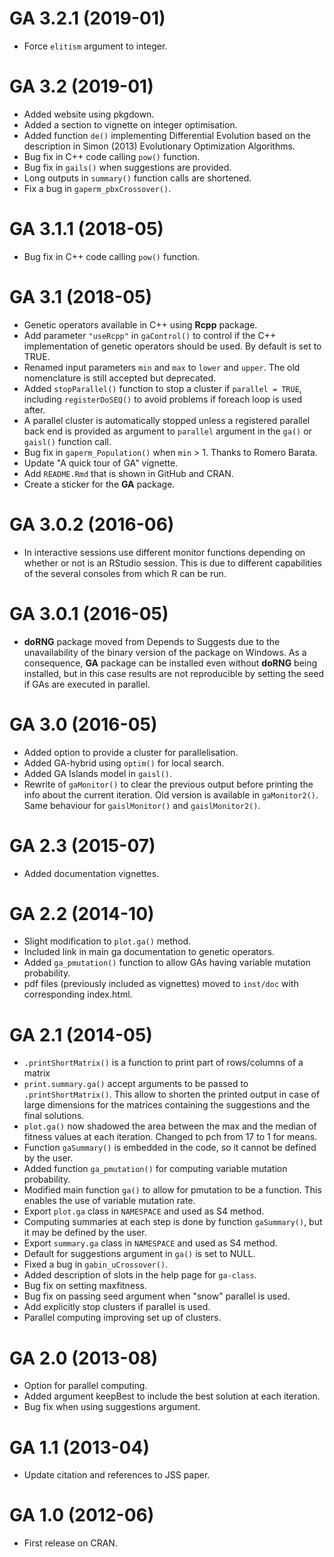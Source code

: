 # GA 3.2.1 (2019-01)

- Force `elitism` argument to integer.

# GA 3.2 (2019-01)

- Added website using pkgdown.
- Added a section to vignette on integer optimisation.
- Added function `de()` implementing Differential Evolution based on the description in Simon (2013) Evolutionary Optimization Algorithms. 
- Bug fix in C++ code calling `pow()` function.
- Bug fix in `gails()` when suggestions are provided.
- Long outputs in `summary()` function calls are shortened.
- Fix a bug in `gaperm_pbxCrossover()`.

# GA 3.1.1 (2018-05)

- Bug fix in C++ code calling `pow()` function.

# GA 3.1 (2018-05)

- Genetic operators available in C++ using **Rcpp** package.
- Add parameter `"useRcpp"` in `gaControl()` to control if the C++ implementation of genetic operators should be used. By default is set to TRUE.
- Renamed input parameters `min` and `max` to `lower` and `upper`. The old nomenclature is still accepted but deprecated.
- Added `stopParallel()` function to stop a cluster if `parallel = TRUE`, including `registerDoSEQ()` to avoid problems if foreach loop is used after.
- A parallel cluster is automatically stopped unless a registered parallel back end is provided as argument to `parallel` argument in the `ga()` or `gaisl()` function call.
- Bug fix in `gaperm_Population()` when `min` > 1. Thanks to Romero Barata.
- Update "A quick tour of GA" vignette.
- Add `README.Rmd` that is shown in GitHub and CRAN.
- Create a sticker for the **GA** package.
  
# GA 3.0.2 (2016-06)

- In interactive sessions use different monitor functions depending on whether or not is an RStudio session. This is due to different capabilities of the several consoles from which R can be run. 

# GA 3.0.1 (2016-05)

- **doRNG** package moved from Depends to Suggests due to the unavailability of the binary version of the package on Windows. As a consequence, **GA** package can be installed even without **doRNG** being installed, but in this case results are not reproducible by setting the seed if GAs are executed in parallel.    

# GA 3.0 (2016-05)

- Added option to provide a cluster for parallelisation.
- Added GA-hybrid using `optim()` for local search.
- Added GA Islands model in `gaisl()`.
- Rewrite of `gaMonitor()` to clear the previous output before printing the info about the current iteration. Old version is available in `gaMonitor2()`. Same behaviour for `gaislMonitor()` and `gaislMonitor2()`.

# GA 2.3 (2015-07)

- Added documentation vignettes.

# GA 2.2 (2014-10)

- Slight modification to `plot.ga()` method.
- Included link in main ga documentation to genetic operators.
- Added `ga_pmutation()` function to allow GAs having variable mutation probability.
- pdf files (previously included as vignettes) moved to `inst/doc` with corresponding index.html.

# GA 2.1 (2014-05)

- `.printShortMatrix()` is a function to print part of rows/columns of a matrix
- `print.summary.ga()` accept arguments to be passed to `.printShortMatrix()`. This allow to shorten the printed output in case of large dimensions for the matrices containing the suggestions and the final solutions.
- `plot.ga()` now shadowed the area between the max and the median of fitness values at each iteration. Changed to pch from 17 to 1 for means.
- Function `gaSummary()` is embedded in the code, so it cannot be defined by the user.
- Added function `ga_pmutation()` for computing variable mutation probability. 
- Modified main function `ga()` to allow for pmutation to be a function. This enables the use of variable mutation rate.
- Export `plot.ga` class in `NAMESPACE` and used as S4 method.
- Computing summaries at each step is done by function `gaSummary()`, but it may be defined by the user.
- Export `summary.ga` class in `NAMESPACE` and used as S4 method.
- Default for suggestions argument in `ga()` is set to NULL.
- Fixed a bug in `gabin_uCrossover()`.
- Added description of slots in the help page for `ga-class`.
- Bug fix on setting maxfitness.
- Bug fix on passing seed argument when "snow" parallel is used.
- Add explicitly stop clusters if parallel is used.
- Parallel computing improving set up of clusters.

# GA 2.0 (2013-08)

- Option for parallel computing.
- Added argument keepBest to include the best solution at each iteration.
- Bug fix when using suggestions argument.

# GA 1.1 (2013-04)

- Update citation and references to JSS paper.

# GA 1.0 (2012-06)

- First release on CRAN.
